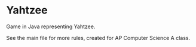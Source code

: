 # Yahtzee
Game in Java representing Yahtzee.

See the main file for more rules, created for AP Computer Science A class.
